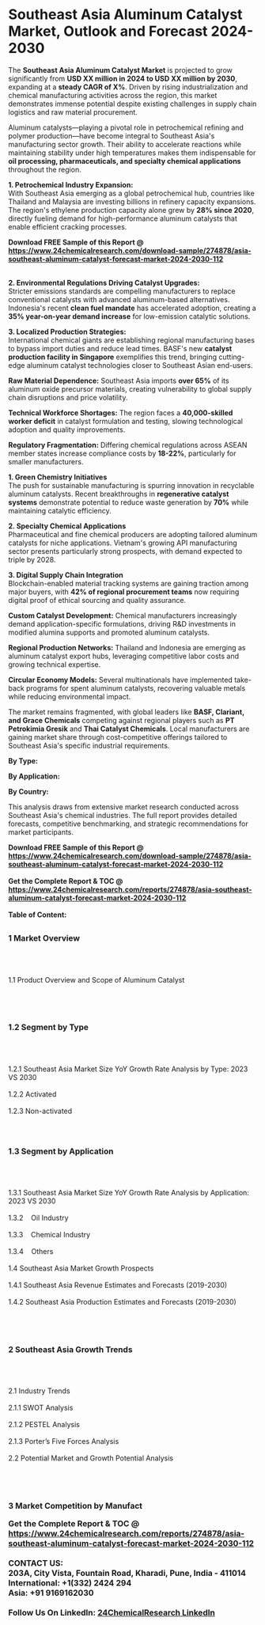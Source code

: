 <h1>Southeast Asia Aluminum Catalyst Market, Outlook and Forecast 2024-2030</h1><p>The <strong>Southeast Asia Aluminum Catalyst Market</strong> is projected to grow significantly from <strong>USD XX million in 2024 to USD XX million by 2030</strong>, expanding at a <strong>steady CAGR of X%</strong>. Driven by rising industrialization and chemical manufacturing activities across the region, this market demonstrates immense potential despite existing challenges in supply chain logistics and raw material procurement.</p><p>Aluminum catalysts—playing a pivotal role in petrochemical refining and polymer production—have become integral to Southeast Asia's manufacturing sector growth. Their ability to accelerate reactions while maintaining stability under high temperatures makes them indispensable for <strong>oil processing, pharmaceuticals, and specialty chemical applications</strong> throughout the region.</p><p><strong>1. Petrochemical Industry Expansion:</strong><br>
With Southeast Asia emerging as a global petrochemical hub, countries like Thailand and Malaysia are investing billions in refinery capacity expansions. The region's ethylene production capacity alone grew by <strong>28% since 2020</strong>, directly fueling demand for high-performance aluminum catalysts that enable efficient cracking processes.</p><div><b>Download FREE Sample of this Report @ 
            <a href="https://www.24chemicalresearch.com/download-sample/274878/asia-southeast-aluminum-catalyst-forecast-market-2024-2030-112">
            https://www.24chemicalresearch.com/download-sample/274878/asia-southeast-aluminum-catalyst-forecast-market-2024-2030-112</a></b></div><br><p><strong>2. Environmental Regulations Driving Catalyst Upgrades:</strong><br>
Stricter emissions standards are compelling manufacturers to replace conventional catalysts with advanced aluminum-based alternatives. Indonesia's recent <strong>clean fuel mandate</strong> has accelerated adoption, creating a <strong>35% year-on-year demand increase</strong> for low-emission catalytic solutions.</p><p><strong>3. Localized Production Strategies:</strong><br>
International chemical giants are establishing regional manufacturing bases to bypass import duties and reduce lead times. BASF's new <strong>catalyst production facility in Singapore</strong> exemplifies this trend, bringing cutting-edge aluminum catalyst technologies closer to Southeast Asian end-users.</p><p><strong>Raw Material Dependence:</strong> Southeast Asia imports <strong>over 65%</strong> of its aluminum oxide precursor materials, creating vulnerability to global supply chain disruptions and price volatility.</p><p><strong>Technical Workforce Shortages:</strong> The region faces a <strong>40,000-skilled worker deficit</strong> in catalyst formulation and testing, slowing technological adoption and quality improvements.</p><p><strong>Regulatory Fragmentation:</strong> Differing chemical regulations across ASEAN member states increase compliance costs by <strong>18-22%</strong>, particularly for smaller manufacturers.</p><p><strong>1. Green Chemistry Initiatives</strong><br>
The push for sustainable manufacturing is spurring innovation in recyclable aluminum catalysts. Recent breakthroughs in <strong>regenerative catalyst systems</strong> demonstrate potential to reduce waste generation by <strong>70%</strong> while maintaining catalytic efficiency.</p><p><strong>2. Specialty Chemical Applications</strong><br>
Pharmaceutical and fine chemical producers are adopting tailored aluminum catalysts for niche applications. Vietnam's growing API manufacturing sector presents particularly strong prospects, with demand expected to triple by 2028.</p><p><strong>3. Digital Supply Chain Integration</strong><br>
Blockchain-enabled material tracking systems are gaining traction among major buyers, with <strong>42% of regional procurement teams</strong> now requiring digital proof of ethical sourcing and quality assurance.</p><p><strong>Custom Catalyst Development:</strong> Chemical manufacturers increasingly demand application-specific formulations, driving R&amp;D investments in modified alumina supports and promoted aluminum catalysts.</p><p><strong>Regional Production Networks:</strong> Thailand and Indonesia are emerging as aluminum catalyst export hubs, leveraging competitive labor costs and growing technical expertise.</p><p><strong>Circular Economy Models:</strong> Several multinationals have implemented take-back programs for spent aluminum catalysts, recovering valuable metals while reducing environmental impact.</p><p>The market remains fragmented, with global leaders like <strong>BASF, Clariant, and Grace Chemicals</strong> competing against regional players such as <strong>PT Petrokimia Gresik</strong> and <strong>Thai Catalyst Chemicals</strong>. Local manufacturers are gaining market share through cost-competitive offerings tailored to Southeast Asia's specific industrial requirements.</p><p><strong>By Type:</strong></p><p><strong>By Application:</strong></p><p><strong>By Country:</strong></p><p>This analysis draws from extensive market research conducted across Southeast Asia's chemical industries. The full report provides detailed forecasts, competitive benchmarking, and strategic recommendations for market participants.</p><div><b>Download FREE Sample of this Report @ 
            <a href="https://www.24chemicalresearch.com/download-sample/274878/asia-southeast-aluminum-catalyst-forecast-market-2024-2030-112">
            https://www.24chemicalresearch.com/download-sample/274878/asia-southeast-aluminum-catalyst-forecast-market-2024-2030-112</a></b></div><br><div><b>Get the Complete Report & TOC @ 
            <a href="https://www.24chemicalresearch.com/reports/274878/asia-southeast-aluminum-catalyst-forecast-market-2024-2030-112">
            https://www.24chemicalresearch.com/reports/274878/asia-southeast-aluminum-catalyst-forecast-market-2024-2030-112</a></b></div><br>
            <b>Table of Content:</b><p><h2><span style="font-size:16px"><strong>1 Market Overview&nbsp;&nbsp; &nbsp;</strong></span></h2><br />
<br />
<p>1.1 Product Overview and Scope of Aluminum Catalyst&nbsp;</p><br />
<br />
<h2><strong><span style="font-size:16px">1.2 Segment by Type&nbsp;&nbsp; &nbsp;</span></strong></h2><br />
<br />
<p>1.2.1 Southeast Asia Market Size YoY Growth Rate Analysis by Type: 2023 VS 2030&nbsp;&nbsp; &nbsp;<br /><br />
1.2.2 Activated&nbsp;&nbsp; &nbsp;<br /><br />
1.2.3 Non-activated<br /><br />
<br />
<h2><span style="font-size:16px"><strong>1.3 Segment by Application&nbsp;&nbsp;</strong></span></h2><br />
<br />
<p>1.3.1 Southeast Asia Market Size YoY Growth Rate Analysis by Application: 2023 VS 2030&nbsp;&nbsp; &nbsp;<br /><br />
1.3.2&nbsp;&nbsp; &nbsp;Oil Industry<br /><br />
1.3.3&nbsp;&nbsp; &nbsp;Chemical Industry<br /><br />
1.3.4&nbsp;&nbsp; &nbsp;Others<br /><br />
1.4 Southeast Asia Market Growth Prospects&nbsp;&nbsp; &nbsp;<br /><br />
1.4.1 Southeast Asia Revenue Estimates and Forecasts (2019-2030)&nbsp;&nbsp; &nbsp;<br /><br />
1.4.2 Southeast Asia Production Estimates and Forecasts (2019-2030)&nbsp;&nbsp;</p><br />
<br />
<h2><span style="font-size:16px"><strong>2 Southeast Asia Growth Trends&nbsp;&nbsp; &nbsp;</strong></span></h2><br />
<br />
<p>2.1 Industry Trends&nbsp;&nbsp; &nbsp;<br /><br />
2.1.1 SWOT Analysis&nbsp;&nbsp; &nbsp;<br /><br />
2.1.2 PESTEL Analysis&nbsp;&nbsp; &nbsp;<br /><br />
2.1.3 Porter&rsquo;s Five Forces Analysis&nbsp;&nbsp; &nbsp;<br /><br />
2.2 Potential Market and Growth Potential Analysis&nbsp;&nbsp; &nbsp;</p><br />
<br />
<h2><span style="font-size:16px"><strong>3 Market Competition by Manufact</p><div><b>Get the Complete Report & TOC @ 
            <a href="https://www.24chemicalresearch.com/reports/274878/asia-southeast-aluminum-catalyst-forecast-market-2024-2030-112">
            https://www.24chemicalresearch.com/reports/274878/asia-southeast-aluminum-catalyst-forecast-market-2024-2030-112</a></b></div><br><b>CONTACT US:</b><br>
            203A, City Vista, Fountain Road, Kharadi, Pune, India - 411014<br>
            International: +1(332) 2424 294<br>
            Asia: +91 9169162030 <br><br>
            Follow Us On LinkedIn: <a href="https://www.linkedin.com/company/24chemicalresearch/">24ChemicalResearch LinkedIn</a>
